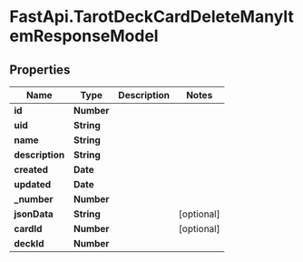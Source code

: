 # FastApi.TarotDeckCardDeleteManyItemResponseModel

## Properties
Name | Type | Description | Notes
------------ | ------------- | ------------- | -------------
**id** | **Number** |  | 
**uid** | **String** |  | 
**name** | **String** |  | 
**description** | **String** |  | 
**created** | **Date** |  | 
**updated** | **Date** |  | 
**_number** | **Number** |  | 
**jsonData** | **String** |  | [optional] 
**cardId** | **Number** |  | [optional] 
**deckId** | **Number** |  | 
